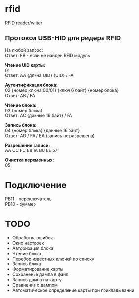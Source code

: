 # rfid
RFID reader/writer

## Протокол USB-HID для ридера RFID

На любой запрос:    
Ответ: FB - если не найден RFID модуль


**Чтение UID карты:**    
01    
Ответ: AA {длина UID} {UID} / FA

**Аутентификация блока:**    
02 {номер ключа 00/01} {ключ 6 байт} {номер блока}    
Ответ: AB / FA

**Чтение блока:**    
03 {номер блока}    
Ответ: AC {данные 16 байт} / FA

**Запись блока:**    
04 {номер блока} {данные 16 байт}    
Ответ: AD / FA / EA (запись не разрешена)

**Разрешение записи:**    
AA CC FC E8 1A B0 EE 57

**Очистка переменных:**    
05

# Подключение

PB11 - переключатель    
PB10 - зуммер    

# TODO

* Обработка ошибок
* Окно настроек
* Авторизация блока
* Чтение блока
* Перебор известных ключей по списку
* Запись блока
* Форматирование карты
* Сохранение дампа в файл
* Запись дампа на карту
* Сравнение с дампом
* Автоматическое определение карты при прикладывании
